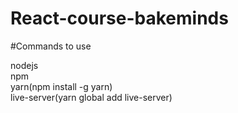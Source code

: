 # React-course-bakeminds

#Commands to use

nodejs  
npm  
yarn(npm install -g yarn)  
live-server(yarn global add live-server)  
